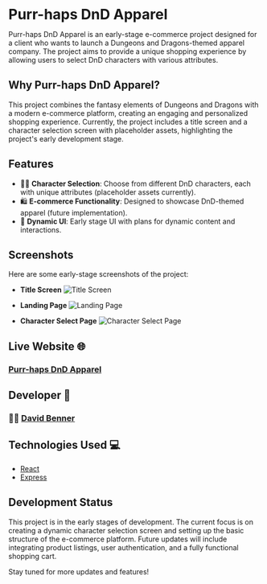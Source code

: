   <h1 style="display:inline;"><b>Purr-haps DnD Apparel</b></h1>

Purr-haps DnD Apparel is an early-stage e-commerce project designed for a client who wants to launch a Dungeons and Dragons-themed apparel company. The project aims to provide a unique shopping experience by allowing users to select DnD characters with various attributes.

## Why Purr-haps DnD Apparel?

This project combines the fantasy elements of Dungeons and Dragons with a modern e-commerce platform, creating an engaging and personalized shopping experience. Currently, the project includes a title screen and a character selection screen with placeholder assets, highlighting the project's early development stage.

## Features

- 🧙‍♂️ **Character Selection**: Choose from different DnD characters, each with unique attributes (placeholder assets currently).
- 🛍️ **E-commerce Functionality**: Designed to showcase DnD-themed apparel (future implementation).
- 🎨 **Dynamic UI**: Early stage UI with plans for dynamic content and interactions.

## Screenshots

Here are some early-stage screenshots of the project:

- **Title Screen**
  ![Title Screen](purr-haps-frontend/src/assets/screenshots/Screenshot%202024-07-04%20at%208.50.46%20PM.png)

- **Landing Page**
  ![Landing Page](purr-haps-frontend/src/assets/screenshots/Screenshot%202024-07-04%20at%208.51.04%20PM.png)

- **Character Select Page**
  ![Character Select Page](purr-haps-frontend/src/assets/screenshots/Screenshot%202024-07-04%20at%208.51.23%20PM.png)

## Live Website 🌐

### [Purr-haps DnD Apparel](https://purr-haps.fly.dev/)

## Developer 🤝

### 🧑‍💻 [David Benner](https://github.com/davebenner14)

## Technologies Used 💻

- [React](https://reactjs.org/)
- [Express](https://expressjs.com/)

## Development Status

This project is in the early stages of development. The current focus is on creating a dynamic character selection screen and setting up the basic structure of the e-commerce platform. Future updates will include integrating product listings, user authentication, and a fully functional shopping cart.

Stay tuned for more updates and features!
